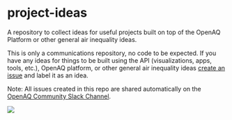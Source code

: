 # project-ideas
A repository to collect ideas for useful projects built on top of the OpenAQ Platform or other general air inequality ideas.

This is only a communications repository, no code to be expected. If you have any ideas for things to be built using the API (visualizations, apps, tools, etc.), OpenAQ platform, or other general air inequality ideas [create an issue](https://github.com/openaq/project-ideas/issues) and label it as an idea.

Note: All issues created in this repo are shared automatically on the [OpenAQ Community Slack Channel](https://openaq-slackin.herokuapp.com/).

![](http://i.giphy.com/mvoxdYnpyk23u.gif)
